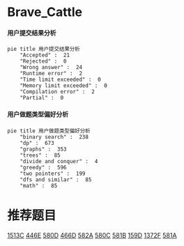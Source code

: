 # Brave_Cattle

<!-- tabs:start -->



#### **用户提交结果分析**

```mermaid
pie title 用户提交结果分析
    "Accepted" :  21
    "Rejected" :  0
    "Wrong answer" :  24
    "Runtime error" :  2
    "Time limit exceeded" :  0
    "Memory limit exceeded" :  0
    "Compilation error" :  2
    "Partial" :  0
```

#### **用户做题类型偏好分析**

```mermaid
pie title 用户做题类型偏好分析
    "binary search" :  238
    "dp" :  673
    "graphs" :  353
    "trees" :  85
    "divide and conquer" :  4
    "greedy" :  596
    "two pointers" :  199
    "dfs and similar" :  85
    "math" :  85
```



<!-- tabs:end -->
# 推荐题目
[1513C](https://codeforces.com/contest/1513/problem/C)
[446E](https://codeforces.com/contest/446/problem/E)
[580D](https://codeforces.com/contest/580/problem/D)
[466D](https://codeforces.com/contest/466/problem/D)
[582A](https://codeforces.com/contest/582/problem/A)
[580C](https://codeforces.com/contest/580/problem/C)
[581B](https://codeforces.com/contest/581/problem/B)
[159D](https://codeforces.com/contest/159/problem/D)
[1372F](https://codeforces.com/contest/1372/problem/F)
[581A](https://codeforces.com/contest/581/problem/A)
